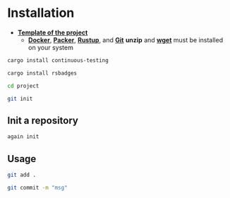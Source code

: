 # Installation

* [**Template of the project**](https://github.com/taishingi/continuous-template)
  * [**Docker**](https://docs.docker.com/engine/install/), [**Packer**](https://developer.hashicorp.com/packer/docs), [**Rustup**](https://rustup.rs), and [**Git**](https://git-scm.com) **unzip** and [**wget**](https://www.gnu.org/software/wget/)  must be installed on your system

```bash
cargo install continuous-testing
```

```bash
cargo install rsbadges
```

```bash
cd project
```

```bash
git init
```

## Init a repository

```bash
again init
```

## Usage

```bash
git add .
```

```bash
git commit -m "msg"
```
